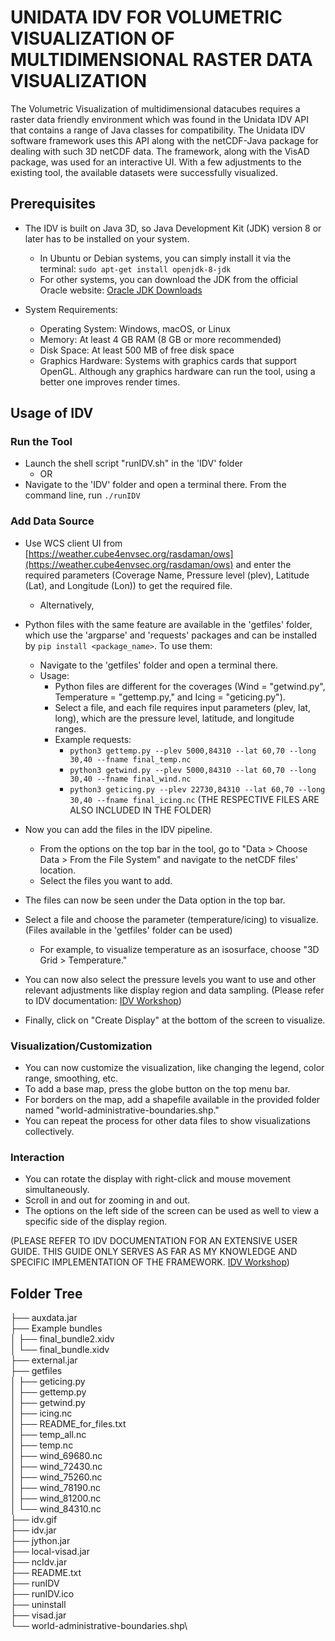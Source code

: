 # UNIDATA IDV FOR VOLUMETRIC VISUALIZATION OF MULTIDIMENSIONAL RASTER DATA VISUALIZATION

The Volumetric Visualization of multidimensional datacubes requires a raster data friendly environment which was found in the Unidata IDV API that contains a range of Java classes for compatibility. The Unidata IDV software framework uses this API along with the netCDF-Java package for dealing with such 3D netCDF data. The framework, along with the VisAD package, was used for an interactive UI. With a few adjustments to the existing tool, the available datasets were successfully visualized.

## Prerequisites

- The IDV is built on Java 3D, so Java Development Kit (JDK) version 8 or later has to be installed on your system.
  - In Ubuntu or Debian systems, you can simply install it via the terminal: `sudo apt-get install openjdk-8-jdk`
  - For other systems, you can download the JDK from the official Oracle website: [Oracle JDK Downloads](https://www.oracle.com/java/technologies/downloads/)

- System Requirements:
  - Operating System: Windows, macOS, or Linux
  - Memory: At least 4 GB RAM (8 GB or more recommended)
  - Disk Space: At least 500 MB of free disk space
  - Graphics Hardware: Systems with graphics cards that support OpenGL. Although any graphics hardware can run the tool, using a better one improves render times.

## Usage of IDV

### Run the Tool
- Launch the shell script "runIDV.sh" in the 'IDV' folder
  - OR
- Navigate to the 'IDV' folder and open a terminal there. From the command line, run `./runIDV`

### Add Data Source
- Use WCS client UI from [https://weather.cube4envsec.org/rasdaman/ows](https://weather.cube4envsec.org/rasdaman/ows) and enter the required parameters (Coverage Name, Pressure level (plev), Latitude (Lat), and Longitude (Lon)) to get the required file.
  - Alternatively,
- Python files with the same feature are available in the 'getfiles' folder, which use the 'argparse' and 'requests' packages and can be installed by `pip install <package_name>`. To use them:
  - Navigate to the 'getfiles' folder and open a terminal there.
  - Usage:
    - Python files are different for the coverages (Wind = "getwind.py", Temperature = "gettemp.py," and Icing = "geticing.py").
    - Select a file, and each file requires input parameters (plev, lat, long), which are the pressure level, latitude, and longitude ranges.
    - Example requests:
      - `python3 gettemp.py --plev 5000,84310 --lat 60,70 --long 30,40 --fname final_temp.nc`
      - `python3 getwind.py --plev 5000,84310 --lat 60,70 --long 30,40 --fname final_wind.nc`
      - `python3 geticing.py --plev 22730,84310 --lat 60,70 --long 30,40 --fname final_icing.nc`
      (THE RESPECTIVE FILES ARE ALSO INCLUDED IN THE FOLDER)

- Now you can add the files in the IDV pipeline.
  - From the options on the top bar in the tool, go to "Data > Choose Data > From the File System" and navigate to the netCDF files' location.
  - Select the files you want to add.
- The files can now be seen under the Data option in the top bar.
- Select a file and choose the parameter (temperature/icing) to visualize. (Files available in the 'getfiles' folder can be used)
  - For example, to visualize temperature as an isosurface, choose "3D Grid > Temperature."
- You can now also select the pressure levels you want to use and other relevant adjustments like display region and data sampling.
  (Please refer to IDV documentation: [IDV Workshop](https://docs.unidata.ucar.edu/idv/current/workshop/index.html))
- Finally, click on "Create Display" at the bottom of the screen to visualize.

### Visualization/Customization
- You can now customize the visualization, like changing the legend, color range, smoothing, etc.
- To add a base map, press the globe button on the top menu bar.
- For borders on the map, add a shapefile available in the provided folder named "world-administrative-boundaries.shp."
- You can repeat the process for other data files to show visualizations collectively.

### Interaction
- You can rotate the display with right-click and mouse movement simultaneously.
- Scroll in and out for zooming in and out.
- The options on the left side of the screen can be used as well to view a specific side of the display region.

(PLEASE REFER TO IDV DOCUMENTATION FOR AN EXTENSIVE USER GUIDE. THIS GUIDE ONLY SERVES AS FAR AS MY KNOWLEDGE AND SPECIFIC IMPLEMENTATION OF THE FRAMEWORK. [IDV Workshop](https://docs.unidata.ucar.edu/idv/current/workshop/index.html))

## Folder Tree

├── auxdata.jar\
├── Example bundles\
│   ├── final_bundle2.xidv\
│   └── final_bundle.xidv\
├── external.jar\
├── getfiles\
│   ├── geticing.py\
│   ├── gettemp.py\
│   ├── getwind.py\
│   ├── icing.nc\
│   ├── README_for_files.txt\
│   ├── temp_all.nc\
│   ├── temp.nc\
│   ├── wind_69680.nc\
│   ├── wind_72430.nc\
│   ├── wind_75260.nc\
│   ├── wind_78190.nc\
│   ├── wind_81200.nc\
│   └── wind_84310.nc\
├── idv.gif\
├── idv.jar\
├── jython.jar\
├── local-visad.jar\
├── ncIdv.jar\
├── README.txt\
├── runIDV\
├── runIDV.ico\
├── uninstall\
├── visad.jar\
└── world-administrative-boundaries.shp\
